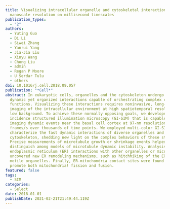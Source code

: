 ```yaml
---
title: Visualizing intracellular organelle and cytoskeletal interactions at
  nanoscale resolution on millisecond timescales
publication_types:
  - "2"
authors:
  - Yuting Guo
  - Di Li
  - Siwei Zhang
  - Yanrui Yang
  - Jia-Jia Liu
  - Xinyu Wang
  - Chong Liu
  - admin
  - Regan P Moore
  - U Serdar Tulu
  - others
doi: 10.1016/j.cell.2018.09.057
publication: "*Cell*"
abstract: In eukaryotic cells, organelles and the cytoskeleton undergo highly
  dynamic yet organized interactions capable of orchestrating complex cellular
  functions. Visualizing these interactions requires noninvasive, long-duration
  imaging of the intracellular environment at high spatiotemporal resolution and
  low background. To achieve these normally opposing goals, we developed grazing
  incidence structured illumination microscopy (GI-SIM) that is capable of
  imaging dynamic events near the basal cell cortex at 97-nm resolution and 266
  frames/s over thousands of time points. We employed multi-color GI-SIM to
  characterize the fast dynamic interactions of diverse organelles and the
  cytoskeleton, shedding new light on the complex behaviors of these structures.
  Precise measurements of microtubule growth or shrinkage events helped
  distinguish among models of microtubule dynamic instability. Analysis of
  endoplasmic reticulum (ER) interactions with other organelles or microtubules
  uncovered new ER remodeling mechanisms, such as hitchhiking of the ER on
  motile organelles. Finally, ER-mitochondria contact sites were found to
  promote both mitochondria! fission and fusion.
featured: false
tags:
  - SIM
categories:
  - Select
date: 2018-01-01
publishDate: 2021-02-21T21:49:44.119Z
---
```

